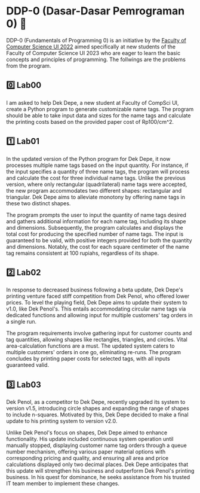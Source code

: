 
# DDP-0 (Dasar-Dasar Pemrograman 0) 🤖
DDP-0 (Fundamentals of Programming 0) is an initiative by the [Faculty of Computer Science UI 2022](https://www.instagram.com/anak_apollo/) aimed specifically at new students of the Faculty of Computer Science UI 2023 who are eager to learn the basic concepts and principles of programming. The follwings are the problems from the program.

## 0️⃣ Lab00
I am asked to help Dek Depe, a new student at Faculty of CompSci UI, create a Python program to generate customizable name tags. The program should be able to take input data and sizes for the name tags and calculate the printing costs based on the provided paper cost of Rp100/cm^2.

## 1️⃣ Lab01
In the updated version of the Python program for Dek Depe, it now processes multiple name tags based on the input quantity. For instance, if the input specifies a quantity of three name tags, the program will process and calculate the cost for three individual name tags. Unlike the previous version, where only rectangular (quadrilateral) name tags were accepted, the new program accommodates two different shapes: rectangular and triangular. Dek Depe aims to alleviate monotony by offering name tags in these two distinct shapes.

The program prompts the user to input the quantity of name tags desired and gathers additional information for each name tag, including its shape and dimensions. Subsequently, the program calculates and displays the total cost for producing the specified number of name tags. The input is guaranteed to be valid, with positive integers provided for both the quantity and dimensions. Notably, the cost for each square centimeter of the name tag remains consistent at 100 rupiahs, regardless of its shape.

## 2️⃣ Lab02
In response to decreased business following a beta update, Dek Depe's printing venture faced stiff competition from Dek Penol, who offered lower prices. To level the playing field, Dek Depe aims to update their system to v1.0, like Dek Penol's. This entails accommodating circular name tags via dedicated functions and allowing input for multiple customers' tag orders in a single run.

The program requirements involve gathering input for customer counts and tag quantities, allowing shapes like rectangles, triangles, and circles. Vital area-calculation functions are a must. The updated system caters to multiple customers' orders in one go, eliminating re-runs. The program concludes by printing paper costs for selected tags, with all inputs guaranteed valid.

## 3️⃣ Lab03
Dek Penol, as a competitor to Dek Depe, recently upgraded its system to version v1.5, introducing circle shapes and expanding the range of shapes to include n-squares. Motivated by this, Dek Depe decided to make a final update to his printing system to version v2.0. 

Unlike Dek Penol's focus on shapes, Dek Depe aimed to enhance functionality. His update included continuous system operation until manually stopped, displaying customer name tag orders through a queue number mechanism, offering various paper material options with corresponding pricing and quality, and ensuring all area and price calculations displayed only two decimal places. Dek Depe anticipates that this update will strengthen his business and outperform Dek Penol's printing business. In his quest for dominance, he seeks assistance from his trusted IT team member to implement these changes.